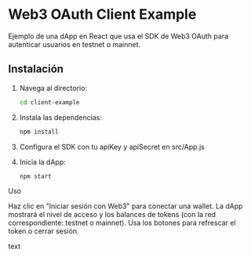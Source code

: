 # Web3 OAuth Client Example

Ejemplo de una dApp en React que usa el SDK de Web3 OAuth para autenticar usuarios en testnet o mainnet.

## Instalación

1. Navega al directorio:
   ```bash
   cd client-example

2. Instala las dependencias:
    ```bash
    npm install

3. Configura el SDK con tu apiKey y apiSecret en src/App.js

4. Inicia la dApp:
    ```bash
    npm start

Uso

Haz clic en "Iniciar sesión con Web3" para conectar una wallet.
La dApp mostrará el nivel de acceso y los balances de tokens (con la red correspondiente: testnet o mainnet).
Usa los botones para refrescar el token o cerrar sesión.

text